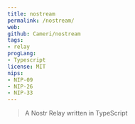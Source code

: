 ```yaml
---
title: nostream
permalink: /nostream/
web: 
github: Cameri/nostream
tags:
- relay
progLang: 
- Typescript
license: MIT
nips: 
- NIP-09
- NIP-26
- NIP-33 
---
```


> A Nostr Relay written in TypeScript